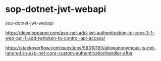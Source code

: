 # sop-dotnet-jwt-webapi
sop-dotnet-jwt-webapi









https://developpaper.com/asp-net-add-jwt-authentication-to-core-3-1-web-api-1-add-jwttoken-to-control-api-access/





https://stackoverflow.com/questions/59310193/allowanonymous-is-not-ignored-in-asp-net-core-custom-authenticationhandler-after